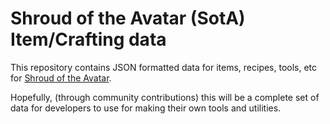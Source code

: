 # Shroud of the Avatar (SotA) Item/Crafting data

This repository contains JSON formatted data for items, recipes, tools, etc for
[Shroud of the Avatar](https://www.shroudoftheavatar.com).

Hopefully, (through community contributions) this will be a complete set of data
for developers to use for making their own tools and utilities.